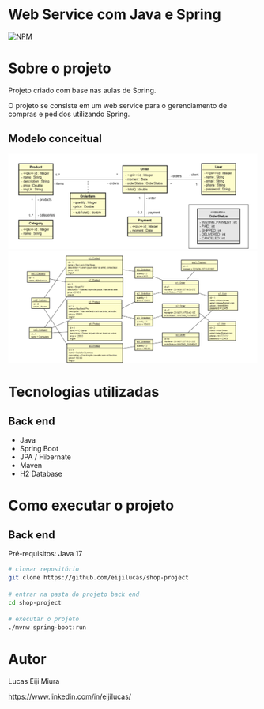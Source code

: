 # Web Service com Java e Spring
[![NPM](https://img.shields.io/npm/l/react)](https://github.com/eijilucas/shop-project/blob/main/LICENSE) 

# Sobre o projeto
Projeto criado com base nas aulas de Spring.

O projeto se consiste em um web service para o gerenciamento de compras e pedidos utilizando Spring.

## Modelo conceitual
![Modelo Conceitual](https://github.com/eijilucas/assets/blob/main/diagrama.png)
![Relação Objetos](https://github.com/eijilucas/assets/blob/main/relacao%20objetos.png)

# Tecnologias utilizadas

## Back end
- Java
- Spring Boot
- JPA / Hibernate
- Maven
- H2 Database

# Como executar o projeto

## Back end
Pré-requisitos: Java 17

```bash
# clonar repositório
git clone https://github.com/eijilucas/shop-project

# entrar na pasta do projeto back end
cd shop-project

# executar o projeto
./mvnw spring-boot:run
```

# Autor

Lucas Eiji Miura

https://www.linkedin.com/in/eijilucas/
